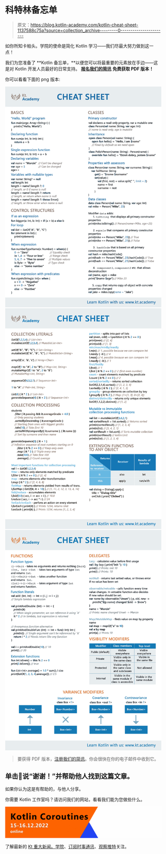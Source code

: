 # 科特林备忘单

> 原文：<https://blog.kotlin-academy.com/kotlin-cheat-sheet-1137588c75a?source=collection_archive---------0----------------------->

如你所知卡帕头。学院的使命是简化 Kotlin 学习——我们尽最大努力做到这一点！

我们为您准备了 **Kotlin 备忘单，**以便您可以将最重要的元素放在手边——这是对 Kotlin 开发人员最好的日常支持。 [**报名我们的简讯**](http://eepurl.com/diMmGv) **免费获取 PDF 版本！**

你可以看看下面的 png 版本:

![](img/def5668a3805a3bd3d8fe5fe9c2a5ced.png)![](img/8bcbf946755411bde1e8b4f3963d5ae8.png)![](img/d97bf3c3b214f9c0b98abf9d8aeefac9.png)

> 要获得 PDF 版本，[注册我们的简讯](http://eepurl.com/diMmGv)。你会很快在你的电子邮件中收到它。

## 单击👏说“谢谢！”并帮助他人找到这篇文章。

如果你认为这是有帮助的，与他人分享。

你需要 Kotlin 工作室吗？请访问我们的网站，看看我们能为您做些什么。

![](img/e452e4fc7b1eea8b55443068d2db3db8.png)

了解最新的 [Kt 重大新闻。学院](http://portal.kotlin-academy.com/)、[订阅时事通讯](https://kotlin-academy.us17.list-manage.com/subscribe?u=5d3a48e1893758cb5be5c2919&id=d2ba84960a)、[观察推特](https://twitter.com/ktdotacademy)关注。